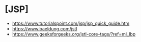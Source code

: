 # [JSP]

- <https://www.tutorialspoint.com/jsp/jsp_quick_guide.htm>
- <https://www.baeldung.com/jstl>
- <https://www.geeksforgeeks.org/jstl-core-tags/?ref=ml_lbp>

